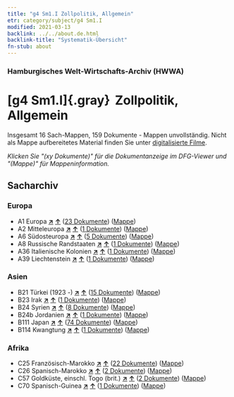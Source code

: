 ```yaml
---
title: "g4 Sm1.I Zollpolitik, Allgemein"
etr: category/subject/g4 Sm1.I
modified: 2021-03-13
backlink: ../../about.de.html
backlink-title: "Systematik-Übersicht"
fn-stub: about
---
```


### Hamburgisches Welt-Wirtschafts-Archiv (HWWA)
# [g4 Sm1.I]{.gray}&#8201; Zollpolitik, Allgemein&#160; 




Insgesamt 16 Sach-Mappen, 159 Dokumente - Mappen unvollständig.
Nicht als Mappe aufbereitetes Material finden Sie unter [digitalisierte Filme](/film/h1_sh).

_Klicken Sie "(xy Dokumente)" für die Dokumentanzeige im DFG-Viewer und "(Mappe)" für Mappeninformation._

## Sacharchiv




### Europa

- A1 Europa [**&nearr;**](../../../geo/i/140892/about.de.html "Europa (alle Mappen)") [**&uarr;**](../../../geo/about.de.html#A1 "Ländersystematik") (<a href="https://pm20.zbw.eu/dfgview/sh/140892,144471" title="über: Europa : Zollpolitik, Allgemein" target="_blank">23 Dokumente</a>) ([Mappe](http://purl.org/pressemappe20/folder/sh/140892,144471))
- A2 Mitteleuropa [**&nearr;**](../../../geo/i/140895/about.de.html "Mitteleuropa (alle Mappen)") [**&uarr;**](../../../geo/about.de.html#A2 "Ländersystematik") (<a href="https://pm20.zbw.eu/dfgview/sh/140895,144471" title="über: Mitteleuropa : Zollpolitik, Allgemein" target="_blank">1 Dokumente</a>) ([Mappe](http://purl.org/pressemappe20/folder/sh/140895,144471))
- A6 Südosteuropa [**&nearr;**](../../../geo/i/140900/about.de.html "Südosteuropa (alle Mappen)") [**&uarr;**](../../../geo/about.de.html#A6 "Ländersystematik") (<a href="https://pm20.zbw.eu/dfgview/sh/140900,144471" title="über: Südosteuropa : Zollpolitik, Allgemein" target="_blank">5 Dokumente</a>) ([Mappe](http://purl.org/pressemappe20/folder/sh/140900,144471))
- A8 Russische Randstaaten [**&nearr;**](../../../geo/i/140904/about.de.html "Russische Randstaaten (alle Mappen)") [**&uarr;**](../../../geo/about.de.html#A8 "Ländersystematik") (<a href="https://pm20.zbw.eu/dfgview/sh/140904,144471" title="über: Russische Randstaaten : Zollpolitik, Allgemein" target="_blank">1 Dokumente</a>) ([Mappe](http://purl.org/pressemappe20/folder/sh/140904,144471))
- A36 Italienische Kolonien [**&nearr;**](../../../geo/i/141012/about.de.html "Italienische Kolonien (alle Mappen)") [**&uarr;**](../../../geo/about.de.html#A36 "Ländersystematik") (<a href="https://pm20.zbw.eu/dfgview/sh/141012,144471" title="über: Italienische Kolonien : Zollpolitik, Allgemein" target="_blank">1 Dokumente</a>) ([Mappe](http://purl.org/pressemappe20/folder/sh/141012,144471))
- A39 Liechtenstein [**&nearr;**](../../../geo/i/141016/about.de.html "Liechtenstein (alle Mappen)") [**&uarr;**](../../../geo/about.de.html#A39 "Ländersystematik") (<a href="https://pm20.zbw.eu/dfgview/sh/141016,144471" title="über: Liechtenstein : Zollpolitik, Allgemein" target="_blank">1 Dokumente</a>) ([Mappe](http://purl.org/pressemappe20/folder/sh/141016,144471))

### Asien

- B21 Türkei (1923 -) [**&nearr;**](../../../geo/i/141111/about.de.html "Türkei (1923 -) (alle Mappen)") [**&uarr;**](../../../geo/about.de.html#B21 "Ländersystematik") (<a href="https://pm20.zbw.eu/dfgview/sh/141111,144471" title="über: Türkei (1923 -) : Zollpolitik, Allgemein" target="_blank">15 Dokumente</a>) ([Mappe](http://purl.org/pressemappe20/folder/sh/141111,144471))
- B23 Irak [**&nearr;**](../../../geo/i/141113/about.de.html "Irak (alle Mappen)") [**&uarr;**](../../../geo/about.de.html#B23 "Ländersystematik") (<a href="https://pm20.zbw.eu/dfgview/sh/141113,144471" title="über: Irak : Zollpolitik, Allgemein" target="_blank">1 Dokumente</a>) ([Mappe](http://purl.org/pressemappe20/folder/sh/141113,144471))
- B24 Syrien [**&nearr;**](../../../geo/i/141114/about.de.html "Syrien (alle Mappen)") [**&uarr;**](../../../geo/about.de.html#B24 "Ländersystematik") (<a href="https://pm20.zbw.eu/dfgview/sh/141114,144471" title="über: Syrien : Zollpolitik, Allgemein" target="_blank">8 Dokumente</a>) ([Mappe](http://purl.org/pressemappe20/folder/sh/141114,144471))
- B24b Jordanien [**&nearr;**](../../../geo/i/141116/about.de.html "Jordanien (alle Mappen)") [**&uarr;**](../../../geo/about.de.html#B24b "Ländersystematik") (<a href="https://pm20.zbw.eu/dfgview/sh/141116,144471" title="über: Jordanien : Zollpolitik, Allgemein" target="_blank">1 Dokumente</a>) ([Mappe](http://purl.org/pressemappe20/folder/sh/141116,144471))
- B111 Japan [**&nearr;**](../../../geo/i/141272/about.de.html "Japan (alle Mappen)") [**&uarr;**](../../../geo/about.de.html#B111 "Ländersystematik") (<a href="https://pm20.zbw.eu/dfgview/sh/141272,144471" title="über: Japan : Zollpolitik, Allgemein" target="_blank">74 Dokumente</a>) ([Mappe](http://purl.org/pressemappe20/folder/sh/141272,144471))
- B114 Kwangtung [**&nearr;**](../../../geo/i/141275/about.de.html "Kwangtung (alle Mappen)") [**&uarr;**](../../../geo/about.de.html#B114 "Ländersystematik") (<a href="https://pm20.zbw.eu/dfgview/sh/141275,144471" title="über: Kwangtung : Zollpolitik, Allgemein" target="_blank">1 Dokumente</a>) ([Mappe](http://purl.org/pressemappe20/folder/sh/141275,144471))

### Afrika

- C25 Französisch-Marokko [**&nearr;**](../../../geo/i/141358/about.de.html "Französisch-Marokko (alle Mappen)") [**&uarr;**](../../../geo/about.de.html#C25 "Ländersystematik") (<a href="https://pm20.zbw.eu/dfgview/sh/141358,144471" title="über: Französisch-Marokko : Zollpolitik, Allgemein" target="_blank">22 Dokumente</a>) ([Mappe](http://purl.org/pressemappe20/folder/sh/141358,144471))
- C26 Spanisch-Marokko [**&nearr;**](../../../geo/i/141359/about.de.html "Spanisch-Marokko (alle Mappen)") [**&uarr;**](../../../geo/about.de.html#C26 "Ländersystematik") (<a href="https://pm20.zbw.eu/dfgview/sh/141359,144471" title="über: Spanisch-Marokko : Zollpolitik, Allgemein" target="_blank">2 Dokumente</a>) ([Mappe](http://purl.org/pressemappe20/folder/sh/141359,144471))
- C57 Goldküste, einschl. Togo (brit.) [**&nearr;**](../../../geo/i/141406/about.de.html "Goldküste, einschl. Togo (brit.) (alle Mappen)") [**&uarr;**](../../../geo/about.de.html#C57 "Ländersystematik") (<a href="https://pm20.zbw.eu/dfgview/sh/141406,144471" title="über: Goldküste, einschl. Togo (brit.) : Zollpolitik, Allgemein" target="_blank">2 Dokumente</a>) ([Mappe](http://purl.org/pressemappe20/folder/sh/141406,144471))
- C70 Spanisch-Guinea [**&nearr;**](../../../geo/i/141412/about.de.html "Spanisch-Guinea (alle Mappen)") [**&uarr;**](../../../geo/about.de.html#C70 "Ländersystematik") (<a href="https://pm20.zbw.eu/dfgview/sh/141412,144471" title="über: Spanisch-Guinea : Zollpolitik, Allgemein" target="_blank">1 Dokumente</a>) ([Mappe](http://purl.org/pressemappe20/folder/sh/141412,144471))


